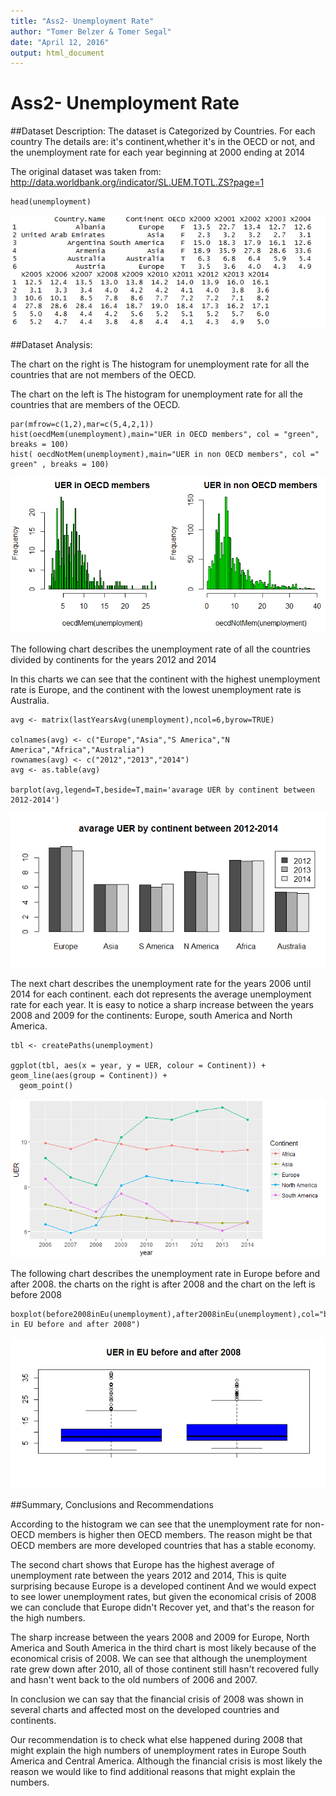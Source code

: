 ```yaml
---
title: "Ass2- Unemployment Rate"   
author: "Tomer Belzer & Tomer Segal"   
date: "April 12, 2016"   
output: html_document
---
```


# Ass2- Unemployment Rate
##Dataset Description:
The dataset is Categorized by Countries.
For each country The details are: it's continent,whether it's in the OECD or not, and the unemployment rate for each year beginning at 2000 ending at 2014

The original dataset was taken from:
http://data.worldbank.org/indicator/SL.UEM.TOTL.ZS?page=1

```{r}
head(unemployment)
```

![](https://github.com/tomerse/Ass2---Unemployment/blob/master/images/head.PNG)

##Dataset Analysis:

The chart on the right is The histogram for unemployment rate for all the countries that are not members of the OECD.

The chart on the left is The histogram for unemployment rate for all the countries that are members of the OECD.

```{r}
par(mfrow=c(1,2),mar=c(5,4,2,1))
hist(oecdMem(unemployment),main="UER in OECD members", col = "green", breaks = 100)
hist( oecdNotMem(unemployment),main="UER in non OECD members", col =" green" , breaks = 100)
```

![](https://github.com/tomerse/Ass2---Unemployment/blob/master/images/hist.PNG)

The following chart describes the unemployment rate of all the countries divided by continents for the years 2012 and 2014

In this charts we can see that the continent with the highest unemployment rate is Europe, and the continent with the lowest unemployment rate is Australia.

```{r}
avg <- matrix(lastYearsAvg(unemployment),ncol=6,byrow=TRUE)

colnames(avg) <- c("Europe","Asia","S America","N America","Africa","Australia")
rownames(avg) <- c("2012","2013","2014")
avg <- as.table(avg)

barplot(avg,legend=T,beside=T,main='avarage UER by continent between 2012-2014')
```

![](https://github.com/tomerse/Ass2---Unemployment/blob/master/images/2012-2014.PNG)

The next chart describes the unemployment rate for the years 2006 until 2014 for each continent. each dot represents the average unemployment rate for each year.
It is easy to notice a sharp increase between the years 2008 and 2009 for the continents: Europe, south America and North America.

```{r}
tbl <- createPaths(unemployment)

ggplot(tbl, aes(x = year, y = UER, colour = Continent)) + geom_line(aes(group = Continent)) + 
  geom_point()
  ```

![](https://github.com/tomerse/Ass2---Unemployment/blob/master/images/avg.PNG)

The following chart describes the unemployment rate in Europe before and after 2008. the charts on the right is after 2008 and the chart on the left is before 2008

```{r}
boxplot(before2008inEu(unemployment),after2008inEu(unemployment),col="blue",main="UER in EU before and after 2008")
```

![](https://github.com/tomerse/Ass2---Unemployment/blob/master/images/boxplot.PNG)

##Summary, Conclusions and Recommendations

According to the histogram we can see that the unemployment rate for non-OECD members is higher then OECD members. The reason might be that OECD members are more developed countries that has a stable economy.

The second chart shows that Europe has the highest average of unemployment rate between the years 2012 and 2014, This is quite surprising because Europe is a developed continent And we would expect to see lower unemployment rates, but given the economical crisis of 2008 we can conclude that Europe didn't Recover yet, and that's the reason for the high numbers.

The sharp increase between the years 2008 and 2009 for Europe, North America and South America in the third chart is most likely because of the economical crisis of 2008. We can see that although the unemployment rate grew down after 2010, all of those continent still hasn't recovered fully and hasn't went back to the old numbers of 2006 and 2007.

In conclusion we can say that the financial crisis of 2008 was shown in several charts and affected most on the developed countries and continents.

Our recommendation is to check what else happened during 2008 that might explain the high numbers of unemployment rates in Europe South America and Central America. Although the financial crisis is most likely the reason we would like to find additional reasons that might explain the numbers.
